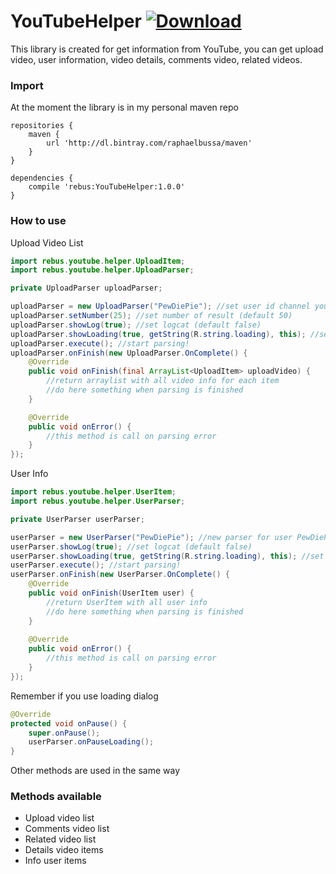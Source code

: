 # YouTubeHelper [ ![Download](https://api.bintray.com/packages/raphaelbussa/maven/YouTubeHelper/images/download.svg) ](https://bintray.com/raphaelbussa/maven/YouTubeHelper/_latestVersion)
This library is created for get information from YouTube, you can get upload video, user information, video details, comments video, related videos.

### Import
At the moment the library is in my personal maven repo
```Gradle
repositories {
    maven {
        url 'http://dl.bintray.com/raphaelbussa/maven'
    }
}
```
```Gradle
dependencies {
    compile 'rebus:YouTubeHelper:1.0.0'
}
```

### How to use
Upload Video List
```java
import rebus.youtube.helper.UploadItem;
import rebus.youtube.helper.UploadParser;

private UploadParser uploadParser;

uploadParser = new UploadParser("PewDiePie"); //set user id channel youtube
uploadParser.setNumber(25); //set number of result (default 50)
uploadParser.showLog(true); //set logcat (default false)
uploadParser.showLoading(true, getString(R.string.loading), this); //set loading dialog, need boolean value, string to show and context
uploadParser.execute(); //start parsing!
uploadParser.onFinish(new UploadParser.OnComplete() {
    @Override
    public void onFinish(final ArrayList<UploadItem> uploadVideo) {
        //return arraylist with all video info for each item
        //do here something when parsing is finished
    }

    @Override
    public void onError() {
        //this method is call on parsing error
    }
});
```
User Info
```java
import rebus.youtube.helper.UserItem;
import rebus.youtube.helper.UserParser;

private UserParser userParser;

userParser = new UserParser("PewDiePie"); //new parser for user PewDiePie
userParser.showLog(true); //set logcat (default false)
userParser.showLoading(true, getString(R.string.loading), this); //set loading dialog, need boolean value, string to show and context
userParser.execute(); //start parsing!
userParser.onFinish(new UserParser.OnComplete() {
    @Override
    public void onFinish(UserItem user) {
        //return UserItem with all user info
        //do here something when parsing is finished
    }
    
    @Override
    public void onError() {
        //this method is call on parsing error
    }
});
```
Remember if you use loading dialog
```java
@Override
protected void onPause() {
    super.onPause();
    userParser.onPauseLoading();
}
```
Other methods are used in the same way

### Methods available
- Upload video list
- Comments video list
- Related video list
- Details video items
- Info user items
